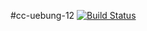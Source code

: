 #cc-uebung-12
[![Build Status](https://cloud.drone.io/api/badges/scma-0/cc-uebung-12/status.svg)](https://cloud.drone.io/scma-0/cc-uebung-12)
